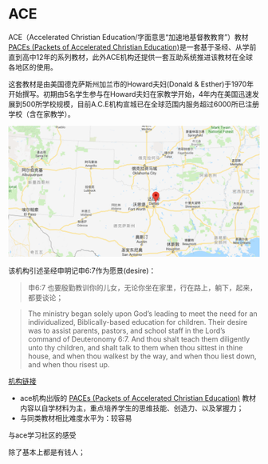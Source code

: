 
# ACE
ACE（Accelerated Christian Education/字面意思“加速地基督教教育”）教材 [PACEs (Packets of Accelerated Christian Education)](https://www.aceministries.com/what-is-a-pace)是一套基于圣经、从学前直到高中12年的系列教材，此外ACE机构还提供一套互助系统推进该教材在全球各地区的使用。

这套教材是由美国德克萨斯州加兰市的Howard夫妇(Donald & Esther)于1970年开始撰写。初期由5名学生参与在Howard夫妇在家教学开始，4年内在美国迅速发展到500所学校规模，目前A.C.E机构宣城已在全球范围内服务超过6000所已注册学校（含在家教学）。

![1536419998051](./media/1536419998051.png)

该机构引述圣经申明记申6:7作为愿景(desire)：

> 申6:7  也要殷勤教训你的儿女，无论你坐在家里，行在路上，躺下，起来，都要谈论；  

> The ministry began solely upon God’s leading to meet the need for an individualized, Biblically-based education for children. Their desire was to assist parents, pastors, and school staff in the Lord’s command of Deuteronomy 6:7. And thou shalt teach them diligently unto thy children, and shalt talk to them when thou sittest in thine house, and when thou walkest by the way, and when thou liest down, and when thou risest up.

[机构链接](https://www.aceministries.com/about-ace )



- ace机构出版的 [PACEs (Packets of Accelerated Christian Education)](https://www.aceministries.com/what-is-a-pace) 教材内容以自学材料为主，重点培养学生的思维技能、创造力、以及掌握力；
- 与同类教材相比难度水平为：较容易



与ace学习社区的感受

除了基本上都是有钱人；

